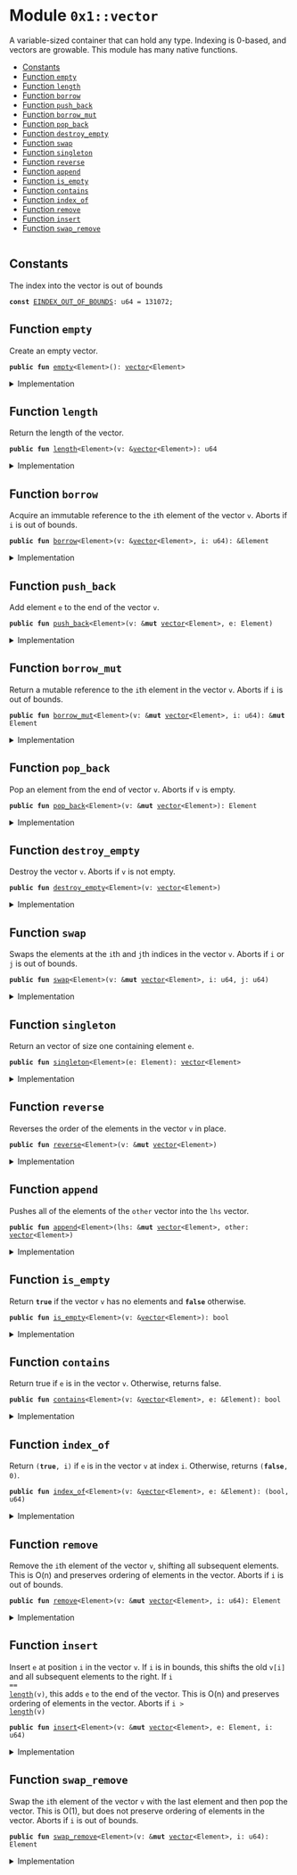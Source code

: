 
<a name="0x1_vector"></a>

# Module `0x1::vector`

A variable-sized container that can hold any type. Indexing is 0-based, and
vectors are growable. This module has many native functions.


-  [Constants](#@Constants_0)
-  [Function `empty`](#0x1_vector_empty)
-  [Function `length`](#0x1_vector_length)
-  [Function `borrow`](#0x1_vector_borrow)
-  [Function `push_back`](#0x1_vector_push_back)
-  [Function `borrow_mut`](#0x1_vector_borrow_mut)
-  [Function `pop_back`](#0x1_vector_pop_back)
-  [Function `destroy_empty`](#0x1_vector_destroy_empty)
-  [Function `swap`](#0x1_vector_swap)
-  [Function `singleton`](#0x1_vector_singleton)
-  [Function `reverse`](#0x1_vector_reverse)
-  [Function `append`](#0x1_vector_append)
-  [Function `is_empty`](#0x1_vector_is_empty)
-  [Function `contains`](#0x1_vector_contains)
-  [Function `index_of`](#0x1_vector_index_of)
-  [Function `remove`](#0x1_vector_remove)
-  [Function `insert`](#0x1_vector_insert)
-  [Function `swap_remove`](#0x1_vector_swap_remove)


<pre><code></code></pre>



<a name="@Constants_0"></a>

## Constants


<a name="0x1_vector_EINDEX_OUT_OF_BOUNDS"></a>

The index into the vector is out of bounds


<pre><code><b>const</b> <a href="../../dependencies/move-stdlib/vector.md#0x1_vector_EINDEX_OUT_OF_BOUNDS">EINDEX_OUT_OF_BOUNDS</a>: u64 = 131072;
</code></pre>



<a name="0x1_vector_empty"></a>

## Function `empty`

Create an empty vector.


<pre><code><b>public</b> <b>fun</b> <a href="../../dependencies/move-stdlib/vector.md#0x1_vector_empty">empty</a>&lt;Element&gt;(): <a href="../../dependencies/move-stdlib/vector.md#0x1_vector">vector</a>&lt;Element&gt;
</code></pre>



<details>
<summary>Implementation</summary>


<pre><code><b>native</b> <b>public</b> <b>fun</b> <a href="../../dependencies/move-stdlib/vector.md#0x1_vector_empty">empty</a>&lt;Element&gt;(): <a href="../../dependencies/move-stdlib/vector.md#0x1_vector">vector</a>&lt;Element&gt;;
</code></pre>



</details>

<a name="0x1_vector_length"></a>

## Function `length`

Return the length of the vector.


<pre><code><b>public</b> <b>fun</b> <a href="../../dependencies/move-stdlib/vector.md#0x1_vector_length">length</a>&lt;Element&gt;(v: &<a href="../../dependencies/move-stdlib/vector.md#0x1_vector">vector</a>&lt;Element&gt;): u64
</code></pre>



<details>
<summary>Implementation</summary>


<pre><code><b>native</b> <b>public</b> <b>fun</b> <a href="../../dependencies/move-stdlib/vector.md#0x1_vector_length">length</a>&lt;Element&gt;(v: &<a href="../../dependencies/move-stdlib/vector.md#0x1_vector">vector</a>&lt;Element&gt;): u64;
</code></pre>



</details>

<a name="0x1_vector_borrow"></a>

## Function `borrow`

Acquire an immutable reference to the <code>i</code>th element of the vector <code>v</code>.
Aborts if <code>i</code> is out of bounds.


<pre><code><b>public</b> <b>fun</b> <a href="../../dependencies/move-stdlib/vector.md#0x1_vector_borrow">borrow</a>&lt;Element&gt;(v: &<a href="../../dependencies/move-stdlib/vector.md#0x1_vector">vector</a>&lt;Element&gt;, i: u64): &Element
</code></pre>



<details>
<summary>Implementation</summary>


<pre><code><b>native</b> <b>public</b> <b>fun</b> <a href="../../dependencies/move-stdlib/vector.md#0x1_vector_borrow">borrow</a>&lt;Element&gt;(v: &<a href="../../dependencies/move-stdlib/vector.md#0x1_vector">vector</a>&lt;Element&gt;, i: u64): &Element;
</code></pre>



</details>

<a name="0x1_vector_push_back"></a>

## Function `push_back`

Add element <code>e</code> to the end of the vector <code>v</code>.


<pre><code><b>public</b> <b>fun</b> <a href="../../dependencies/move-stdlib/vector.md#0x1_vector_push_back">push_back</a>&lt;Element&gt;(v: &<b>mut</b> <a href="../../dependencies/move-stdlib/vector.md#0x1_vector">vector</a>&lt;Element&gt;, e: Element)
</code></pre>



<details>
<summary>Implementation</summary>


<pre><code><b>native</b> <b>public</b> <b>fun</b> <a href="../../dependencies/move-stdlib/vector.md#0x1_vector_push_back">push_back</a>&lt;Element&gt;(v: &<b>mut</b> <a href="../../dependencies/move-stdlib/vector.md#0x1_vector">vector</a>&lt;Element&gt;, e: Element);
</code></pre>



</details>

<a name="0x1_vector_borrow_mut"></a>

## Function `borrow_mut`

Return a mutable reference to the <code>i</code>th element in the vector <code>v</code>.
Aborts if <code>i</code> is out of bounds.


<pre><code><b>public</b> <b>fun</b> <a href="../../dependencies/move-stdlib/vector.md#0x1_vector_borrow_mut">borrow_mut</a>&lt;Element&gt;(v: &<b>mut</b> <a href="../../dependencies/move-stdlib/vector.md#0x1_vector">vector</a>&lt;Element&gt;, i: u64): &<b>mut</b> Element
</code></pre>



<details>
<summary>Implementation</summary>


<pre><code><b>native</b> <b>public</b> <b>fun</b> <a href="../../dependencies/move-stdlib/vector.md#0x1_vector_borrow_mut">borrow_mut</a>&lt;Element&gt;(v: &<b>mut</b> <a href="../../dependencies/move-stdlib/vector.md#0x1_vector">vector</a>&lt;Element&gt;, i: u64): &<b>mut</b> Element;
</code></pre>



</details>

<a name="0x1_vector_pop_back"></a>

## Function `pop_back`

Pop an element from the end of vector <code>v</code>.
Aborts if <code>v</code> is empty.


<pre><code><b>public</b> <b>fun</b> <a href="../../dependencies/move-stdlib/vector.md#0x1_vector_pop_back">pop_back</a>&lt;Element&gt;(v: &<b>mut</b> <a href="../../dependencies/move-stdlib/vector.md#0x1_vector">vector</a>&lt;Element&gt;): Element
</code></pre>



<details>
<summary>Implementation</summary>


<pre><code><b>native</b> <b>public</b> <b>fun</b> <a href="../../dependencies/move-stdlib/vector.md#0x1_vector_pop_back">pop_back</a>&lt;Element&gt;(v: &<b>mut</b> <a href="../../dependencies/move-stdlib/vector.md#0x1_vector">vector</a>&lt;Element&gt;): Element;
</code></pre>



</details>

<a name="0x1_vector_destroy_empty"></a>

## Function `destroy_empty`

Destroy the vector <code>v</code>.
Aborts if <code>v</code> is not empty.


<pre><code><b>public</b> <b>fun</b> <a href="../../dependencies/move-stdlib/vector.md#0x1_vector_destroy_empty">destroy_empty</a>&lt;Element&gt;(v: <a href="../../dependencies/move-stdlib/vector.md#0x1_vector">vector</a>&lt;Element&gt;)
</code></pre>



<details>
<summary>Implementation</summary>


<pre><code><b>native</b> <b>public</b> <b>fun</b> <a href="../../dependencies/move-stdlib/vector.md#0x1_vector_destroy_empty">destroy_empty</a>&lt;Element&gt;(v: <a href="../../dependencies/move-stdlib/vector.md#0x1_vector">vector</a>&lt;Element&gt;);
</code></pre>



</details>

<a name="0x1_vector_swap"></a>

## Function `swap`

Swaps the elements at the <code>i</code>th and <code>j</code>th indices in the vector <code>v</code>.
Aborts if <code>i</code> or <code>j</code> is out of bounds.


<pre><code><b>public</b> <b>fun</b> <a href="../../dependencies/move-stdlib/vector.md#0x1_vector_swap">swap</a>&lt;Element&gt;(v: &<b>mut</b> <a href="../../dependencies/move-stdlib/vector.md#0x1_vector">vector</a>&lt;Element&gt;, i: u64, j: u64)
</code></pre>



<details>
<summary>Implementation</summary>


<pre><code><b>native</b> <b>public</b> <b>fun</b> <a href="../../dependencies/move-stdlib/vector.md#0x1_vector_swap">swap</a>&lt;Element&gt;(v: &<b>mut</b> <a href="../../dependencies/move-stdlib/vector.md#0x1_vector">vector</a>&lt;Element&gt;, i: u64, j: u64);
</code></pre>



</details>

<a name="0x1_vector_singleton"></a>

## Function `singleton`

Return an vector of size one containing element <code>e</code>.


<pre><code><b>public</b> <b>fun</b> <a href="../../dependencies/move-stdlib/vector.md#0x1_vector_singleton">singleton</a>&lt;Element&gt;(e: Element): <a href="../../dependencies/move-stdlib/vector.md#0x1_vector">vector</a>&lt;Element&gt;
</code></pre>



<details>
<summary>Implementation</summary>


<pre><code><b>public</b> <b>fun</b> <a href="../../dependencies/move-stdlib/vector.md#0x1_vector_singleton">singleton</a>&lt;Element&gt;(e: Element): <a href="../../dependencies/move-stdlib/vector.md#0x1_vector">vector</a>&lt;Element&gt; {
    <b>let</b> <b>mut</b> v = <a href="../../dependencies/move-stdlib/vector.md#0x1_vector_empty">empty</a>();
    <a href="../../dependencies/move-stdlib/vector.md#0x1_vector_push_back">push_back</a>(&<b>mut</b> v, e);
    v
}
</code></pre>



</details>

<a name="0x1_vector_reverse"></a>

## Function `reverse`

Reverses the order of the elements in the vector <code>v</code> in place.


<pre><code><b>public</b> <b>fun</b> <a href="../../dependencies/move-stdlib/vector.md#0x1_vector_reverse">reverse</a>&lt;Element&gt;(v: &<b>mut</b> <a href="../../dependencies/move-stdlib/vector.md#0x1_vector">vector</a>&lt;Element&gt;)
</code></pre>



<details>
<summary>Implementation</summary>


<pre><code><b>public</b> <b>fun</b> <a href="../../dependencies/move-stdlib/vector.md#0x1_vector_reverse">reverse</a>&lt;Element&gt;(v: &<b>mut</b> <a href="../../dependencies/move-stdlib/vector.md#0x1_vector">vector</a>&lt;Element&gt;) {
    <b>let</b> len = <a href="../../dependencies/move-stdlib/vector.md#0x1_vector_length">length</a>(v);
    <b>if</b> (len == 0) <b>return</b> ();

    <b>let</b> <b>mut</b> front_index = 0;
    <b>let</b> <b>mut</b> back_index = len -1;
    <b>while</b> (front_index &lt; back_index) {
        <a href="../../dependencies/move-stdlib/vector.md#0x1_vector_swap">swap</a>(v, front_index, back_index);
        front_index = front_index + 1;
        back_index = back_index - 1;
    }
}
</code></pre>



</details>

<a name="0x1_vector_append"></a>

## Function `append`

Pushes all of the elements of the <code>other</code> vector into the <code>lhs</code> vector.


<pre><code><b>public</b> <b>fun</b> <a href="../../dependencies/move-stdlib/vector.md#0x1_vector_append">append</a>&lt;Element&gt;(lhs: &<b>mut</b> <a href="../../dependencies/move-stdlib/vector.md#0x1_vector">vector</a>&lt;Element&gt;, other: <a href="../../dependencies/move-stdlib/vector.md#0x1_vector">vector</a>&lt;Element&gt;)
</code></pre>



<details>
<summary>Implementation</summary>


<pre><code><b>public</b> <b>fun</b> <a href="../../dependencies/move-stdlib/vector.md#0x1_vector_append">append</a>&lt;Element&gt;(lhs: &<b>mut</b> <a href="../../dependencies/move-stdlib/vector.md#0x1_vector">vector</a>&lt;Element&gt;, <b>mut</b> other: <a href="../../dependencies/move-stdlib/vector.md#0x1_vector">vector</a>&lt;Element&gt;) {
    <a href="../../dependencies/move-stdlib/vector.md#0x1_vector_reverse">reverse</a>(&<b>mut</b> other);
    <b>while</b> (!<a href="../../dependencies/move-stdlib/vector.md#0x1_vector_is_empty">is_empty</a>(&other)) <a href="../../dependencies/move-stdlib/vector.md#0x1_vector_push_back">push_back</a>(lhs, <a href="../../dependencies/move-stdlib/vector.md#0x1_vector_pop_back">pop_back</a>(&<b>mut</b> other));
    <a href="../../dependencies/move-stdlib/vector.md#0x1_vector_destroy_empty">destroy_empty</a>(other);
}
</code></pre>



</details>

<a name="0x1_vector_is_empty"></a>

## Function `is_empty`

Return <code><b>true</b></code> if the vector <code>v</code> has no elements and <code><b>false</b></code> otherwise.


<pre><code><b>public</b> <b>fun</b> <a href="../../dependencies/move-stdlib/vector.md#0x1_vector_is_empty">is_empty</a>&lt;Element&gt;(v: &<a href="../../dependencies/move-stdlib/vector.md#0x1_vector">vector</a>&lt;Element&gt;): bool
</code></pre>



<details>
<summary>Implementation</summary>


<pre><code><b>public</b> <b>fun</b> <a href="../../dependencies/move-stdlib/vector.md#0x1_vector_is_empty">is_empty</a>&lt;Element&gt;(v: &<a href="../../dependencies/move-stdlib/vector.md#0x1_vector">vector</a>&lt;Element&gt;): bool {
    <a href="../../dependencies/move-stdlib/vector.md#0x1_vector_length">length</a>(v) == 0
}
</code></pre>



</details>

<a name="0x1_vector_contains"></a>

## Function `contains`

Return true if <code>e</code> is in the vector <code>v</code>.
Otherwise, returns false.


<pre><code><b>public</b> <b>fun</b> <a href="../../dependencies/move-stdlib/vector.md#0x1_vector_contains">contains</a>&lt;Element&gt;(v: &<a href="../../dependencies/move-stdlib/vector.md#0x1_vector">vector</a>&lt;Element&gt;, e: &Element): bool
</code></pre>



<details>
<summary>Implementation</summary>


<pre><code><b>public</b> <b>fun</b> <a href="../../dependencies/move-stdlib/vector.md#0x1_vector_contains">contains</a>&lt;Element&gt;(v: &<a href="../../dependencies/move-stdlib/vector.md#0x1_vector">vector</a>&lt;Element&gt;, e: &Element): bool {
    <b>let</b> <b>mut</b> i = 0;
    <b>let</b> len = <a href="../../dependencies/move-stdlib/vector.md#0x1_vector_length">length</a>(v);
    <b>while</b> (i &lt; len) {
        <b>if</b> (<a href="../../dependencies/move-stdlib/vector.md#0x1_vector_borrow">borrow</a>(v, i) == e) <b>return</b> <b>true</b>;
        i = i + 1;
    };
    <b>false</b>
}
</code></pre>



</details>

<a name="0x1_vector_index_of"></a>

## Function `index_of`

Return <code>(<b>true</b>, i)</code> if <code>e</code> is in the vector <code>v</code> at index <code>i</code>.
Otherwise, returns <code>(<b>false</b>, 0)</code>.


<pre><code><b>public</b> <b>fun</b> <a href="../../dependencies/move-stdlib/vector.md#0x1_vector_index_of">index_of</a>&lt;Element&gt;(v: &<a href="../../dependencies/move-stdlib/vector.md#0x1_vector">vector</a>&lt;Element&gt;, e: &Element): (bool, u64)
</code></pre>



<details>
<summary>Implementation</summary>


<pre><code><b>public</b> <b>fun</b> <a href="../../dependencies/move-stdlib/vector.md#0x1_vector_index_of">index_of</a>&lt;Element&gt;(v: &<a href="../../dependencies/move-stdlib/vector.md#0x1_vector">vector</a>&lt;Element&gt;, e: &Element): (bool, u64) {
    <b>let</b> <b>mut</b> i = 0;
    <b>let</b> len = <a href="../../dependencies/move-stdlib/vector.md#0x1_vector_length">length</a>(v);
    <b>while</b> (i &lt; len) {
        <b>if</b> (<a href="../../dependencies/move-stdlib/vector.md#0x1_vector_borrow">borrow</a>(v, i) == e) <b>return</b> (<b>true</b>, i);
        i = i + 1;
    };
    (<b>false</b>, 0)
}
</code></pre>



</details>

<a name="0x1_vector_remove"></a>

## Function `remove`

Remove the <code>i</code>th element of the vector <code>v</code>, shifting all subsequent elements.
This is O(n) and preserves ordering of elements in the vector.
Aborts if <code>i</code> is out of bounds.


<pre><code><b>public</b> <b>fun</b> <a href="../../dependencies/move-stdlib/vector.md#0x1_vector_remove">remove</a>&lt;Element&gt;(v: &<b>mut</b> <a href="../../dependencies/move-stdlib/vector.md#0x1_vector">vector</a>&lt;Element&gt;, i: u64): Element
</code></pre>



<details>
<summary>Implementation</summary>


<pre><code><b>public</b> <b>fun</b> <a href="../../dependencies/move-stdlib/vector.md#0x1_vector_remove">remove</a>&lt;Element&gt;(v: &<b>mut</b> <a href="../../dependencies/move-stdlib/vector.md#0x1_vector">vector</a>&lt;Element&gt;, <b>mut</b> i: u64): Element {
    <b>let</b> <b>mut</b> len = <a href="../../dependencies/move-stdlib/vector.md#0x1_vector_length">length</a>(v);
    // i out of bounds; <b>abort</b>
    <b>if</b> (i &gt;= len) <b>abort</b> <a href="../../dependencies/move-stdlib/vector.md#0x1_vector_EINDEX_OUT_OF_BOUNDS">EINDEX_OUT_OF_BOUNDS</a>;

    len = len - 1;
    <b>while</b> (i &lt; len) <a href="../../dependencies/move-stdlib/vector.md#0x1_vector_swap">swap</a>(v, i, { i = i + 1; i });
    <a href="../../dependencies/move-stdlib/vector.md#0x1_vector_pop_back">pop_back</a>(v)
}
</code></pre>



</details>

<a name="0x1_vector_insert"></a>

## Function `insert`

Insert <code>e</code> at position <code>i</code> in the vector <code>v</code>.
If <code>i</code> is in bounds, this shifts the old <code>v[i]</code> and all subsequent elements to the right.
If <code>i == <a href="../../dependencies/move-stdlib/vector.md#0x1_vector_length">length</a>(v)</code>, this adds <code>e</code> to the end of the vector.
This is O(n) and preserves ordering of elements in the vector.
Aborts if <code>i &gt; <a href="../../dependencies/move-stdlib/vector.md#0x1_vector_length">length</a>(v)</code>


<pre><code><b>public</b> <b>fun</b> <a href="../../dependencies/move-stdlib/vector.md#0x1_vector_insert">insert</a>&lt;Element&gt;(v: &<b>mut</b> <a href="../../dependencies/move-stdlib/vector.md#0x1_vector">vector</a>&lt;Element&gt;, e: Element, i: u64)
</code></pre>



<details>
<summary>Implementation</summary>


<pre><code><b>public</b> <b>fun</b> <a href="../../dependencies/move-stdlib/vector.md#0x1_vector_insert">insert</a>&lt;Element&gt;(v: &<b>mut</b> <a href="../../dependencies/move-stdlib/vector.md#0x1_vector">vector</a>&lt;Element&gt;, e: Element, <b>mut</b> i: u64) {
    <b>let</b> len = <a href="../../dependencies/move-stdlib/vector.md#0x1_vector_length">length</a>(v);
    // i too big <b>abort</b>
    <b>if</b> (i &gt; len) <b>abort</b> <a href="../../dependencies/move-stdlib/vector.md#0x1_vector_EINDEX_OUT_OF_BOUNDS">EINDEX_OUT_OF_BOUNDS</a>;

    <a href="../../dependencies/move-stdlib/vector.md#0x1_vector_push_back">push_back</a>(v, e);
    <b>while</b> (i &lt; len) {
        <a href="../../dependencies/move-stdlib/vector.md#0x1_vector_swap">swap</a>(v, i, len);
        i = i + 1
    }
}
</code></pre>



</details>

<a name="0x1_vector_swap_remove"></a>

## Function `swap_remove`

Swap the <code>i</code>th element of the vector <code>v</code> with the last element and then pop the vector.
This is O(1), but does not preserve ordering of elements in the vector.
Aborts if <code>i</code> is out of bounds.


<pre><code><b>public</b> <b>fun</b> <a href="../../dependencies/move-stdlib/vector.md#0x1_vector_swap_remove">swap_remove</a>&lt;Element&gt;(v: &<b>mut</b> <a href="../../dependencies/move-stdlib/vector.md#0x1_vector">vector</a>&lt;Element&gt;, i: u64): Element
</code></pre>



<details>
<summary>Implementation</summary>


<pre><code><b>public</b> <b>fun</b> <a href="../../dependencies/move-stdlib/vector.md#0x1_vector_swap_remove">swap_remove</a>&lt;Element&gt;(v: &<b>mut</b> <a href="../../dependencies/move-stdlib/vector.md#0x1_vector">vector</a>&lt;Element&gt;, i: u64): Element {
    <b>assert</b>!(!<a href="../../dependencies/move-stdlib/vector.md#0x1_vector_is_empty">is_empty</a>(v), <a href="../../dependencies/move-stdlib/vector.md#0x1_vector_EINDEX_OUT_OF_BOUNDS">EINDEX_OUT_OF_BOUNDS</a>);
    <b>let</b> last_idx = <a href="../../dependencies/move-stdlib/vector.md#0x1_vector_length">length</a>(v) - 1;
    <a href="../../dependencies/move-stdlib/vector.md#0x1_vector_swap">swap</a>(v, i, last_idx);
    <a href="../../dependencies/move-stdlib/vector.md#0x1_vector_pop_back">pop_back</a>(v)
}
</code></pre>



</details>
